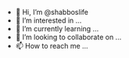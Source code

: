 - 👋 Hi, I’m @shabboslife
- 👀 I’m interested in ...
- 🌱 I’m currently learning ...
- 💞️ I’m looking to collaborate on ...
- 📫 How to reach me ...

<!---
shabboslife/shabboslife is a ✨ special ✨ repository because its `README.md` (this file) appears on your GitHub profile.
You can click the Preview link to take a look at your changes.
--->
